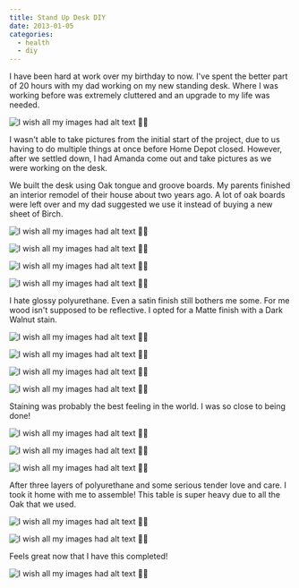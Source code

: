 ```yaml
---
title: Stand Up Desk DIY
date: 2013-01-05
categories:
  - health
  - diy
---
```


I have been hard at work over my birthday to now. I've spent the better part of
20 hours with my dad working on my new standing desk. Where I was working before
was extremely cluttered and an upgrade to my life was needed.

![I wish all my images had alt text 🤦‍♂️](images/LwQee.jpg)

I wasn't able to take pictures from the initial start of the project, due to us
having to do multiple things at once before Home Depot closed. However, after we
settled down, I had Amanda come out and take pictures as we were working on the
desk.

We built the desk using Oak tongue and groove boards. My parents finished an
interior remodel of their house about two years ago. A lot of oak boards were
left over and my dad suggested we use it instead of buying a new sheet of Birch.

![I wish all my images had alt text 🤦‍♂️](images/jla9b.jpg)

![I wish all my images had alt text 🤦‍♂️](images/k4CXw.jpg)

![I wish all my images had alt text 🤦‍♂️](images/1zUfQ.jpg)

![I wish all my images had alt text 🤦‍♂️](images/RQaNk.jpg)

I hate glossy polyurethane. Even a satin finish still bothers me some. For me
wood isn't supposed to be reflective. I opted for a Matte finish with a Dark
Walnut stain.

![I wish all my images had alt text 🤦‍♂️](images/0yFAW.jpg)

![I wish all my images had alt text 🤦‍♂️](images/RQUhn.jpg)

![I wish all my images had alt text 🤦‍♂️](images/HHGGe.jpg)

![I wish all my images had alt text 🤦‍♂️](images/nVr5u.jpg)

Staining was probably the best feeling in the world. I was so close to being
done!

![I wish all my images had alt text 🤦‍♂️](images/Tsqdd.jpg)

![I wish all my images had alt text 🤦‍♂️](images/NdhGn.jpg)

![I wish all my images had alt text 🤦‍♂️](images/oUrDC.jpg)

After three layers of polyurethane and some serious tender love and care. I took
it home with me to assemble! This table is super heavy due to all the Oak that
we used.

![I wish all my images had alt text 🤦‍♂️](images/LfRHQ.jpg)

![I wish all my images had alt text 🤦‍♂️](images/W1Shg.jpg)

Feels great now that I have this completed!

![I wish all my images had alt text 🤦‍♂️](images/QJDWn.jpg)
